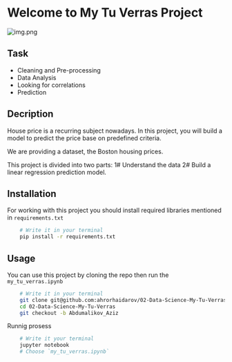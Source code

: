 # Welcome to My Tu Verras Project

![img.png](img.png)

## Task

* Cleaning and Pre-processing
* Data Analysis
* Looking for correlations
* Prediction

## Decription

House price is a recurring subject nowadays. In this project, you will build a model to predict the price base on 
predefined criteria.

We are providing a dataset, the Boston housing prices.

This project is divided into two parts: 1# Understand the data 2# Build a linear regression prediction model.

## Installation 

For working with this project you should install required libraries mentioned in `requirements.txt`

```bash
    # Write it in your terminal
    pip install -r requirements.txt
```

## Usage

You can use this project by cloning the repo then run the `my_tu_verras.ipynb`

```bash
    # Write it in your terminal
    git clone git@github.com:ahrorhaidarov/02-Data-Science-My-Tu-Verras.git
    cd 02-Data-Science-My-Tu-Verras
    git checkout -b Abdumalikov_Aziz
```

Runnig prosess

```bash
    # Write it your terminal
    jupyter notebook
    # Choose `my_tu_verras.ipynb`
```




